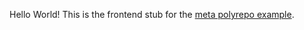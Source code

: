 Hello World! This is the frontend stub for the [meta polyrepo example](https://github.com/WildCodeSchool/2022-03-remote-js-live-coding-multi-mono-repo-main).